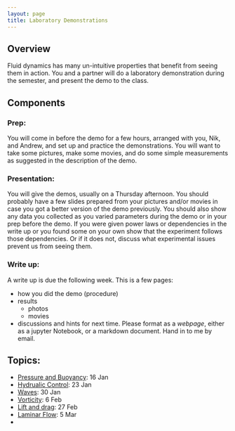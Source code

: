 ```yaml
---
layout: page
title: Laboratory Demonstrations
---
```


## Overview

Fluid dynamics has many un-intuitive properties that benefit from seeing them
in action.  You and a partner will do a laboratory demonstration during the
semester, and present the demo to the class.  

## Components

### Prep:

You will come in before the demo for a few hours, arranged with you, Nik, and
Andrew, and set up and practice the demonstrations.  You will want to take
some pictures, make some movies, and do some simple measurements as suggested
in the description of the demo.  

### Presentation:

You will give the demos, usually on a Thursday afternoon.  You should probably
have a few slides prepared from your pictures and/or movies in case you got a
better version of the demo previously.  You should also show any data you
collected as you varied parameters during the demo or in your prep before
the demo.  If you were given power laws or dependencies in the write up or you
found some on your own show that the experiment follows those dependencies.  Or
if it does not, discuss what experimental issues prevent us from seeing them.

### Write up:

A write up is due the following week.  This is a few pages:
 - how you did the demo (procedure)
 - results
   - photos
   - movies
 - discussions and hints for next time.
Please format as a *webpage*, either as a jupyter Notebook, or a markdown
document.  Hand in to me by email.  


## Topics:

  - [Pressure and Buoyancy](./PressureEos/): 16 Jan
  - [Hydrualic Control](./HydraulicControl/): 23 Jan
  - [Waves](./Waves/): 30 Jan
  - [Vorticity](./Vorticity): 6 Feb
  - [Lift and drag](./Lift): 27 Feb
  - [Laminar Flow](./LaminarFlow): 5 Mar
  -
